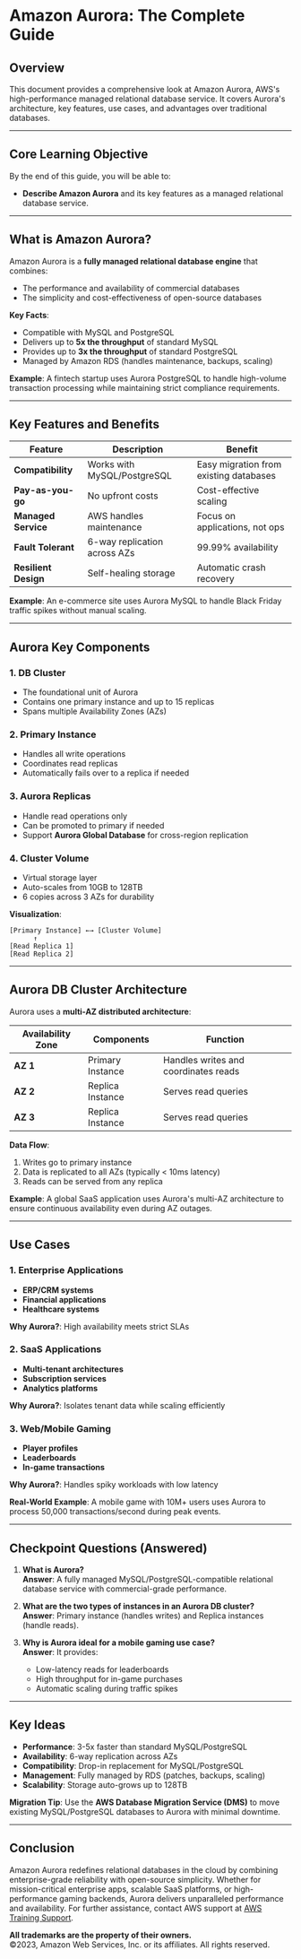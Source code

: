 # Amazon Aurora: The Complete Guide

## Overview
This document provides a comprehensive look at Amazon Aurora, AWS's high-performance managed relational database service. It covers Aurora's architecture, key features, use cases, and advantages over traditional databases.

---

## Core Learning Objective
By the end of this guide, you will be able to:
- **Describe Amazon Aurora** and its key features as a managed relational database service.

---

## What is Amazon Aurora?
Amazon Aurora is a **fully managed relational database engine** that combines:
- The performance and availability of commercial databases
- The simplicity and cost-effectiveness of open-source databases

**Key Facts**:
- Compatible with MySQL and PostgreSQL
- Delivers up to **5x the throughput** of standard MySQL
- Provides up to **3x the throughput** of standard PostgreSQL
- Managed by Amazon RDS (handles maintenance, backups, scaling)

**Example**: A fintech startup uses Aurora PostgreSQL to handle high-volume transaction processing while maintaining strict compliance requirements.

---

## Key Features and Benefits
| Feature | Description | Benefit |
|---------|-------------|---------|
| **Compatibility** | Works with MySQL/PostgreSQL | Easy migration from existing databases |
| **Pay-as-you-go** | No upfront costs | Cost-effective scaling |
| **Managed Service** | AWS handles maintenance | Focus on applications, not ops |
| **Fault Tolerant** | 6-way replication across AZs | 99.99% availability |
| **Resilient Design** | Self-healing storage | Automatic crash recovery |

**Example**: An e-commerce site uses Aurora MySQL to handle Black Friday traffic spikes without manual scaling.

---

## Aurora Key Components
### 1. **DB Cluster**
- The foundational unit of Aurora
- Contains one primary instance and up to 15 replicas
- Spans multiple Availability Zones (AZs)

### 2. **Primary Instance**
- Handles all write operations
- Coordinates read replicas
- Automatically fails over to a replica if needed

### 3. **Aurora Replicas**
- Handle read operations only
- Can be promoted to primary if needed
- Support **Aurora Global Database** for cross-region replication

### 4. **Cluster Volume**
- Virtual storage layer
- Auto-scales from 10GB to 128TB
- 6 copies across 3 AZs for durability

**Visualization**:
```
[Primary Instance] ←→ [Cluster Volume]
      ↑
[Read Replica 1]
[Read Replica 2]
```

---

## Aurora DB Cluster Architecture
Aurora uses a **multi-AZ distributed architecture**:

| Availability Zone | Components | Function |
|------------------|------------|----------|
| **AZ 1** | Primary Instance | Handles writes and coordinates reads |
| **AZ 2** | Replica Instance | Serves read queries |
| **AZ 3** | Replica Instance | Serves read queries |

**Data Flow**:
1. Writes go to primary instance
2. Data is replicated to all AZs (typically < 10ms latency)
3. Reads can be served from any replica

**Example**: A global SaaS application uses Aurora's multi-AZ architecture to ensure continuous availability even during AZ outages.

---

## Use Cases
### 1. Enterprise Applications
- **ERP/CRM systems**
- **Financial applications**
- **Healthcare systems**

**Why Aurora?**: High availability meets strict SLAs

### 2. SaaS Applications
- **Multi-tenant architectures**
- **Subscription services**
- **Analytics platforms**

**Why Aurora?**: Isolates tenant data while scaling efficiently

### 3. Web/Mobile Gaming
- **Player profiles**
- **Leaderboards**
- **In-game transactions**

**Why Aurora?**: Handles spiky workloads with low latency

**Real-World Example**: A mobile game with 10M+ users uses Aurora to process 50,000 transactions/second during peak events.

---

## Checkpoint Questions (Answered)
1. **What is Aurora?**  
   **Answer**: A fully managed MySQL/PostgreSQL-compatible relational database service with commercial-grade performance.

2. **What are the two types of instances in an Aurora DB cluster?**  
   **Answer**: Primary instance (handles writes) and Replica instances (handle reads).

3. **Why is Aurora ideal for a mobile gaming use case?**  
   **Answer**: It provides:  
   - Low-latency reads for leaderboards  
   - High throughput for in-game purchases  
   - Automatic scaling during traffic spikes  

---

## Key Ideas
- **Performance**: 3-5x faster than standard MySQL/PostgreSQL
- **Availability**: 6-way replication across AZs
- **Compatibility**: Drop-in replacement for MySQL/PostgreSQL
- **Management**: Fully managed by RDS (patches, backups, scaling)
- **Scalability**: Storage auto-grows up to 128TB

**Migration Tip**: Use the **AWS Database Migration Service (DMS)** to move existing MySQL/PostgreSQL databases to Aurora with minimal downtime.

---

## Conclusion
Amazon Aurora redefines relational databases in the cloud by combining enterprise-grade reliability with open-source simplicity. Whether for mission-critical enterprise apps, scalable SaaS platforms, or high-performance gaming backends, Aurora delivers unparalleled performance and availability. For further assistance, contact AWS support at [AWS Training Support](https://support.aws.amazon.com/#/contacts/aws-training).

**All trademarks are the property of their owners.**  
©2023, Amazon Web Services, Inc. or its affiliates. All rights reserved.